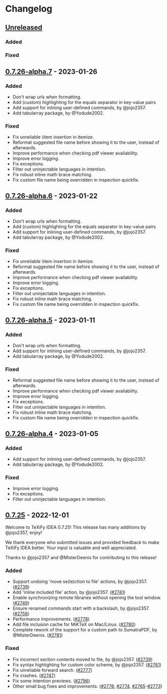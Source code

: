 # Changelog

## [Unreleased]

### Added

### Fixed

## [0.7.26-alpha.7] - 2023-01-26

### Added
* Don't wrap urls when formatting.
* Add (custom) highlighting for the equals separator in key-value pairs
* Add support for inlining user-defined commands, by @jojo2357.
* Add tabularray package, by @Yodude2002.

### Fixed
* Fix unreliable \item insertion in itemize.
* Reformat suggested file name before showing it to the user, instead of afterwards.
* Improve performance when checking pdf viewer availability.
* Improve error logging.
* Fix exceptions.
* Filter out uninjectable languages in intention.
* Fix robust inline math brace matching.
* Fix custom file name being overridden in inspection quickfix.

## [0.7.26-alpha.6] - 2023-01-22

### Added
* Don't wrap urls when formatting.
* Add (custom) highlighting for the equals separator in key-value pairs
* Add support for inlining user-defined commands, by @jojo2357.
* Add tabularray package, by @Yodude2002.

### Fixed
* Fix unreliable \item insertion in itemize.
* Reformat suggested file name before showing it to the user, instead of afterwards.
* Improve performance when checking pdf viewer availability.
* Improve error logging.
* Fix exceptions.
* Filter out uninjectable languages in intention.
* Fix robust inline math brace matching.
* Fix custom file name being overridden in inspection quickfix.

## [0.7.26-alpha.5] - 2023-01-11

### Added
* Don't wrap urls when formatting.
* Add support for inlining user-defined commands, by @jojo2357.
* Add tabularray package, by @Yodude2002.

### Fixed
* Reformat suggested file name before showing it to the user, instead of afterwards.
* Improve performance when checking pdf viewer availability.
* Improve error logging.
* Fix exceptions.
* Filter out uninjectable languages in intention.
* Fix robust inline math brace matching.
* Fix custom file name being overridden in inspection quickfix.

## [0.7.26-alpha.4] - 2023-01-05

### Added
* Add support for inlining user-defined commands, by @jojo2357.
* Add tabularray package, by @Yodude2002.

### Fixed
* Improve error logging.
* Fix exceptions.
* Filter out uninjectable languages in intention.

## [0.7.25] - 2022-12-01
Welcome to TeXiFy IDEA 0.7.25! This release has many additions by @jojo2357, enjoy!

We thank everyone who submitted issues and provided feedback to make TeXiFy IDEA better.
Your input is valuable and well appreciated.

Thanks to @jojo2357 and @MisterDeenis for contributing to this release!

### Added
* Support undoing 'move se(le)ction to file' actions, by @jojo2357. ([#2739](https://github.com/Hannah-Sten/TeXiFy-IDEA/issues/2739))
* Add 'inline included file' action, by @jojo2357. ([#2741](https://github.com/Hannah-Sten/TeXiFy-IDEA/issues/2741))
* Enable synchronizing remote libraries without opening the tool window. ([#2749](https://github.com/Hannah-Sten/TeXiFy-IDEA/issues/2749))
* Ensure renamed commands start with a backslash, by @jojo2357. ([#2756](https://github.com/Hannah-Sten/TeXiFy-IDEA/issues/2756))
* Performance improvements. ([#2778](https://github.com/Hannah-Sten/TeXiFy-IDEA/issues/2778))
* Add file inclusion cache for MiKTeX on Mac/Linux. ([#2780](https://github.com/Hannah-Sten/TeXiFy-IDEA/issues/2780))
* Complete rework of the support for a custom path to SumatraPDF, by @MisterDeenis. ([#2781](https://github.com/Hannah-Sten/TeXiFy-IDEA/issues/2781))

### Fixed
* Fix incorrect section contents moved to file, by @jojo2357. ([#2739](https://github.com/Hannah-Sten/TeXiFy-IDEA/issues/2739))
* Fix syntax highlighting for custom color scheme, by @jojo2357. ([#2761](https://github.com/Hannah-Sten/TeXiFy-IDEA/issues/2761))
* Fix unreliable forward search. ([#2777](https://github.com/Hannah-Sten/TeXiFy-IDEA/issues/2777))
* Fix crashes. ([#2747](https://github.com/Hannah-Sten/TeXiFy-IDEA/issues/2747))
* Fix some intention previews. ([#2796](https://github.com/Hannah-Sten/TeXiFy-IDEA/issues/2796))
* Other small bug fixes and improvements. ([#2776](https://github.com/Hannah-Sten/TeXiFy-IDEA/issues/2776), [#2774](https://github.com/Hannah-Sten/TeXiFy-IDEA/issues/2774), [#2765](https://github.com/Hannah-Sten/TeXiFy-IDEA/issues/2765)-[#2773](https://github.com/Hannah-Sten/TeXiFy-IDEA/issues/2773))

[Unreleased]: https://github.com/Hannah-Sten/TeXiFy-IDEA/compare/v0.7.26-alpha.7...HEAD
[0.7.26-alpha.6]: https://github.com/Hannah-Sten/TeXiFy-IDEA/compare/v0.7.26-alpha.5...v0.7.26-alpha.6
[0.7.26-alpha.4]: https://github.com/Hannah-Sten/TeXiFy-IDEA/compare/v0.7.25...v0.7.26-alpha.4
[0.7.26-alpha.3]: https://github.com/Hannah-Sten/TeXiFy-IDEA/compare/v0.7.25...v0.7.26-alpha.3
[0.7.26-alpha.5]: https://github.com/Hannah-Sten/TeXiFy-IDEA/compare/v0.7.26-alpha.4...v0.7.26-alpha.5
[0.7.26-alpha.7]: https://github.com/Hannah-Sten/TeXiFy-IDEA/compare/v0.7.26-alpha.6...v0.7.26-alpha.7
[0.7.25]: https://github.com/Hannah-Sten/TeXiFy-IDEA/commits/v0.7.25
